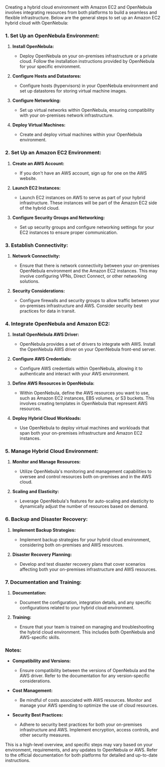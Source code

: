 Creating a hybrid cloud environment with Amazon EC2 and OpenNebula involves integrating resources from both platforms to build a seamless and flexible infrastructure. Below are the general steps to set up an Amazon EC2 hybrid cloud with OpenNebula:

### 1. **Set Up an OpenNebula Environment:**

1. **Install OpenNebula:**
   - Deploy OpenNebula on your on-premises infrastructure or a private cloud. Follow the installation instructions provided by OpenNebula for your specific environment.

2. **Configure Hosts and Datastores:**
   - Configure hosts (hypervisors) in your OpenNebula environment and set up datastores for storing virtual machine images.

3. **Configure Networking:**
   - Set up virtual networks within OpenNebula, ensuring compatibility with your on-premises network infrastructure.

4. **Deploy Virtual Machines:**
   - Create and deploy virtual machines within your OpenNebula environment.

### 2. **Set Up an Amazon EC2 Environment:**

1. **Create an AWS Account:**
   - If you don't have an AWS account, sign up for one on the AWS website.

2. **Launch EC2 Instances:**
   - Launch EC2 instances on AWS to serve as part of your hybrid infrastructure. These instances will be part of the Amazon EC2 side of the hybrid cloud.

3. **Configure Security Groups and Networking:**
   - Set up security groups and configure networking settings for your EC2 instances to ensure proper communication.

### 3. **Establish Connectivity:**

1. **Network Connectivity:**
   - Ensure that there is network connectivity between your on-premises OpenNebula environment and the Amazon EC2 instances. This may involve configuring VPNs, Direct Connect, or other networking solutions.

2. **Security Considerations:**
   - Configure firewalls and security groups to allow traffic between your on-premises infrastructure and AWS. Consider security best practices for data in transit.

### 4. **Integrate OpenNebula and Amazon EC2:**

1. **Install OpenNebula AWS Driver:**
   - OpenNebula provides a set of drivers to integrate with AWS. Install the OpenNebula AWS driver on your OpenNebula front-end server.

2. **Configure AWS Credentials:**
   - Configure AWS credentials within OpenNebula, allowing it to authenticate and interact with your AWS environment.

3. **Define AWS Resources in OpenNebula:**
   - Within OpenNebula, define the AWS resources you want to use, such as Amazon EC2 instances, EBS volumes, or S3 buckets. This involves creating templates in OpenNebula that represent AWS resources.

4. **Deploy Hybrid Cloud Workloads:**
   - Use OpenNebula to deploy virtual machines and workloads that span both your on-premises infrastructure and Amazon EC2 instances.

### 5. **Manage Hybrid Cloud Environment:**

1. **Monitor and Manage Resources:**
   - Utilize OpenNebula's monitoring and management capabilities to oversee and control resources both on-premises and in the AWS cloud.

2. **Scaling and Elasticity:**
   - Leverage OpenNebula's features for auto-scaling and elasticity to dynamically adjust the number of resources based on demand.

### 6. **Backup and Disaster Recovery:**

1. **Implement Backup Strategies:**
   - Implement backup strategies for your hybrid cloud environment, considering both on-premises and AWS resources.

2. **Disaster Recovery Planning:**
   - Develop and test disaster recovery plans that cover scenarios affecting both your on-premises infrastructure and AWS resources.

### 7. **Documentation and Training:**

1. **Documentation:**
   - Document the configuration, integration details, and any specific configurations related to your hybrid cloud environment.

2. **Training:**
   - Ensure that your team is trained on managing and troubleshooting the hybrid cloud environment. This includes both OpenNebula and AWS-specific skills.

### Notes:

- **Compatibility and Versions:**
  - Ensure compatibility between the versions of OpenNebula and the AWS driver. Refer to the documentation for any version-specific considerations.

- **Cost Management:**
  - Be mindful of costs associated with AWS resources. Monitor and manage your AWS spending to optimize the use of cloud resources.

- **Security Best Practices:**
  - Adhere to security best practices for both your on-premises infrastructure and AWS. Implement encryption, access controls, and other security measures.

This is a high-level overview, and specific steps may vary based on your environment, requirements, and any updates to OpenNebula or AWS. Refer to the official documentation for both platforms for detailed and up-to-date instructions.
